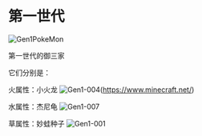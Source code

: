 # 第一世代

![Gen1PokeMon](/images/PokeMons/InitialPokeMon/gen1.jpg)

第一世代的御三家

它们分别是：

火属性：小火龙
![Gen1-004](/images/PokeMons/Gen1/004.gif)(https://www.minecraft.net/) 

水属性：杰尼龟
![Gen1-007](/images/PokeMons/Gen1/007.gif)

草属性：妙蛙种子
![Gen1-001](/images/PokeMons/Gen1/001.gif)

